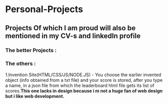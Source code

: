 # Personal-Projects
<h2>Projects Of which I am proud will also be mentioned in my CV-s and linkedIn profile</h2>
<h3>The better Projects : </h3>



<h3>The others : </h3>
1.Invention Site(HTML/CSS/JS/NODE.JS) - You choose the earlier invented object (info obtained from a txt file) and your score is stored, after you type a name, in a json file from which the leaderboard html file gets its list of scores.<strong>This one lacks in design because i m not a huge fan of web design but i like web development.</strong>



